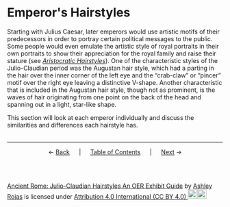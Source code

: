 # Emperor's Hairstyles

Starting with Julius Caesar, later emperors would use artistic motifs of their predecessors in order to portray certain political messages to the public. Some people would even emulate the artistic style of royal portraits in their own portraits to show their appreciation for the royal family and raise their stature (see *[Aristocratic Hairstyles](../aristocratic-hairstyles/aristocratic-hairstyles.md)*). One of the characteristic styles of the Julio-Claudian period was the Augustan hair style, which had a parting in the hair over the inner corner of the left eye and the “crab-claw” or “pincer” motif over the right eye leaving a distinctive V-shape. Another characteristic that is included in the Augustan hair style, though not as prominent, is the waves of hair originating from one point on the back of the head and spanning out in a light, star-like shape.

This section will look at each emperor individually and discuss the similarities and differences each hairstyle has.
<br><br>

---
<p align="center">
← <a href="introduction.md">Back</a> &emsp; | &emsp; <a href="../readme.md">Table of Contents</a> &emsp; | &emsp; <a href="augustus.md">Next</a> →
</p>
<br>
<br>

<p xmlns:cc="http://creativecommons.org/ns#" xmlns:dct="http://purl.org/dc/terms/"><a property="dct:title" rel="cc:attributionURL" href="https://github.com/arojas1/julio-claudian-hairstyles/blob/main/readme.md">Ancient Rome: Julio-Claudian Hairstyles An OER Exhibit Guide</a> by <a rel="cc:attributionURL dct:creator" property="cc:attributionName" href="https://github.com/arojas1">Ashley Rojas</a> is licensed under <a href="http://creativecommons.org/licenses/by/4.0/?ref=chooser-v1" target="_blank" rel="license noopener noreferrer" style="display:inline-block;">Attribution 4.0 International (CC BY 4.0) <img height="22px"!important margin-left="3px" vertical-align="text-bottom" src="https://mirrors.creativecommons.org/presskit/icons/cc.svg?ref=chooser-v1"><img height="22px"!important margin-left="3px" vertical-align="text-bottom" src="https://mirrors.creativecommons.org/presskit/icons/by.svg?ref=chooser-v1"></a></p>